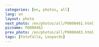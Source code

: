 ```yaml
---
categories: [en, photos, all]
lang: en
layout: photo
next_photo: /en/photos/all/P0000461.html
picname: P0000462
prev_photo: /en/photos/all/P0000483.html
tags: [Fotofalle, Leopards]
---
```

